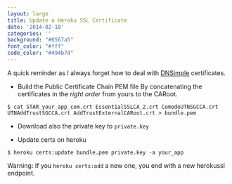 ```yaml
---
layout: large
title: Update a Heroku SSL Certificate
date: '2014-02-18'
categories: ''
background: "#6567a5"
font_color: "#fff"
code_color: "#494b7d"
---
```


A quick reminder as I always forget how to deal with [DNSimple](http://dnsimple.com) certificates.

- Build the Public Certificate Chain PEM file
  By concatenating the certificates in the *right order* from yours to the CARoot.

```
$ cat STAR_your_app_com.crt EssentialSSLCA_2.crt ComodoUTNSGCCA.crt UTNAddTrustSGCCA.crt AddTrustExternalCARoot.crt > bundle.pem
```

- Download also the private key to `private.key`

- Update certs on heroku

```
$ heroku certs:update bundle.pem private.key -a your_app
```

Warning: If you `heroku certs:add` a new one, you end with a new herokussl endpoint.
